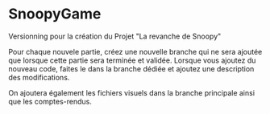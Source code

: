 # SnoopyGame

Versionning pour la création du Projet "La revanche de Snoopy"

Pour chaque nouvele partie, créez une nouvelle branche qui ne sera ajoutée que lorsque cette partie sera terminée et validée.
Lorsque vous ajoutez du nouveau code, faites le dans la branche dédiée et ajoutez une description des modifications.

On ajoutera également les fichiers visuels dans la branche principale ainsi que les comptes-rendus.
